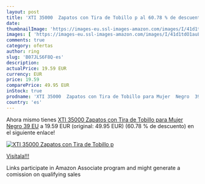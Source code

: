 ```yaml
---
layout: post
title: 'XTI 35000  Zapatos con Tira de Tobillo p al 60.78 % de descuento'
date: 
thumbnailImage: 'https://images-eu.ssl-images-amazon.com/images/I/41d1tdO1auL._SL200_.jpg'
images: [ 'https://images-eu.ssl-images-amazon.com/images/I/41d1tdO1auL._SL200_.jpg' ]
comments: true
category: ofertas
author: ring
slug: 'B07JLS6F8Q-es'
description:
actualPrice: 19.59 EUR
currency: EUR
price: 19.59
comparePrice: 49.95 EUR
inStock: true
prodname: 'XTI 35000  Zapatos con Tira de Tobillo para Mujer  Negro  39 EU'
country: 'es'
---
```


Ahora mismo tienes [XTI 35000  Zapatos con Tira de Tobillo para Mujer  Negro  39 EU](https://www.amazon.es/dp/B07JLS6F8Q/?tag=tolees-21) a 19.59 EUR (original: 49.95 EUR) (60.78 %  de descuento) en el siguiente enlace!

[![XTI 35000  Zapatos con Tira de Tobillo p](https://images-eu.ssl-images-amazon.com/images/I/41d1tdO1auL._SL200_.jpg)](https://www.amazon.es/dp/B07JLS6F8Q/?tag=tolees-21)

[Visítala!!!](https://www.amazon.es/dp/B07JLS6F8Q/?tag=tolees-21)

Links participate in Amazon Associate program and might generate a comission on qualifying sales
